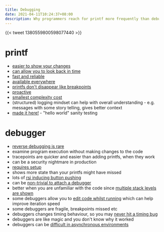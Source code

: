 ```yaml
---
title: Debugging
date: 2021-04-11T10:24:37+08:00
description: Why programmers reach for printf more frequently than debuggers
---
```


{{< tweet 1380559800598077440 >}}

# printf

* [easier to show your changes](https://twitter.com/DNAutics/status/1380895991025442817)
* [can allow you to look back in time](https://twitter.com/rogpeppe/status/1381029406530011136)
* [fast and reliable](https://twitter.com/paulg/status/1380582811145547777)
* [available everywhere](https://twitter.com/devan2_0/status/1380596255093485568)
* [printfs don't disappear like breakpoints](https://twitter.com/rogpeppe/status/1381030729946177537)
* [proactive](https://twitter.com/Acemad_/status/1381000419221123077)
* [smallest complexity cost](https://twitter.com/gnomon/status/1380999230681145351)
* (structured) logging mindset can help with overall understanding - e.g. messages with some story telling, gives better context
* [made it here!](https://twitter.com/r2r/status/1374546234602627072) - "hello world" sanity testing

# debugger

* [reverse debugging is rare](https://twitter.com/Azumanga/status/1380956187580055557)
* examine program execution without making changes to the code
* tracepoints are quicker and easier than adding printfs, when they work
* can be a security nightmare in production
* [requires setup](https://twitter.com/nickaczel/status/1380586741170630658)
* shows more state than your printfs might have missed
* lots of [<abbr title="repetitive strain injury">rsi</abbr> inducing button pushing](https://twitter.com/devingunay/status/1381003562809892866)
* can be [non-trivial to attach a debugger](https://twitter.com/ashtonshudson/status/1380561236622970880)
* better when you are unfamiliar with the code since [multiple stack levels are shown](https://twitter.com/CheapSteak/status/1380745599868399617)
* some debuggers allow you to [edit code whilst running](https://twitter.com/treylorswift/status/1380671990181343232) which can help improve iteration speed
* some debuggers are fragile, breakpoints missed etc
* debuggers changes timing behaviour, so you may [never hit a timing bug](https://twitter.com/x1jdb/status/1380862290975670275)
* debuggers are like magic and you don't know why it worked
* debuggers can be [difficult in asynchronous environments](https://twitter.com/natessilva/status/1380591190848892931)

